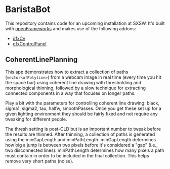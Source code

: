 # BaristaBot

This repository contains code for an upcoming installation at SXSW. It's built with [openFrameworks](http://www.openframeworks.cc/) and makes use of the following addons:

* [ofxCv](https://github.com/kylemcdonald/ofxCv)
* [ofxControlPanel](https://github.com/kylemcdonald/ofxControlPanel)

## CoherentLinePlanning

This app demonstrates how to extract a collection of paths (`vector<ofPolyline>`) from a webcam image in real time (every time you hit the space bar) using coherent line drawing with thresholding and morphological thinning, followed by a slow technique for extracting connected components in a way that focuses on longer paths.

Play a bit with the parameters for controlling coherent line drawing: black, sigma1, sigma2, tau, halfw, smoothPasses. Once you get these set up for a given lighting environment they should be fairly fixed and not require any tweaking for different people.

The thresh setting is post-CLD but is an important number to tweak before the results are thinned. After thinning, a collection of paths is generated using the minGapLength and minPathLength. minGapLength determines how big a jump is between two pixels before it's considered a "gap" (i.e., two disconnected lines). minPathLength determines how many pixels a path must contain in order to be included in the final collection. This helps remove very short paths (noise).